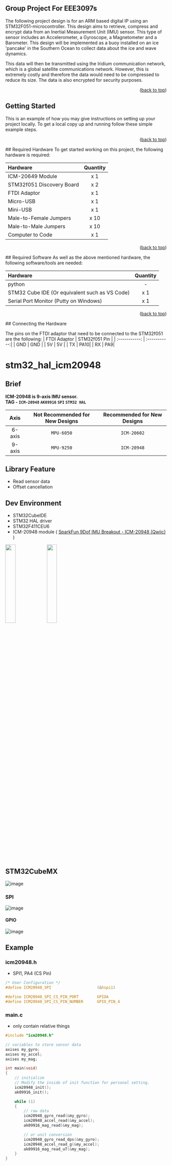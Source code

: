 
<!-- ABOUT THE PROJECT -->
## Group Project For EEE3097s 

The following project design is for an ARM based digital IP using an STM32F051-microcontroller. This design aims to retrieve, compress and encrypt data from an Inertial Measurement Unit (IMU) sensor. This type of sensor includes an Accelerometer, a Gyroscope, a Magnetometer and a Barometer. This design will be implemented as a buoy installed on an ice 'pancake' in the Southern Ocean to collect data about the ice and wave dynamics.

This data will then be transmitted using the Iridium communication network, which is a global satellite communications network. However, this is extremely costly and therefore the data would need to be compressed to reduce its size. The data is also encrypted for security purposes.

<p align="right">(<a href="#readme-top">back to top</a>)</p>




<!-- GETTING STARTED -->
## Getting Started

This is an example of how you may give instructions on setting up your project locally.
To get a local copy up and running follow these simple example steps.


<p align="right">(<a href="#readme-top">back to top</a>)</p>
## Required Hardware
To get started working on this project, the following hardware is required:

| Hardware     | Quantity |
| :----------- | :-----------:|
| ICM-20649 Module | x 1|
| STM32f051 Discovery Board   | x 2|
| FTDI Adaptor   | x 1    |
| Micro-USB   | x 1 |
| Mini-USB   | x 1  |
| Male-to-Female Jumpers   | x 10  |
| Male-to-Male Jumpers   | x 10    |
| Computer to Code   | x 1    |




<p align="right">(<a href="#readme-top">back to top</a>)</p>
## Required Software
As well as the above mentioned hardware, the following software/tools are needed:

| Hardware     | Quantity |
| :----------- | :-----------:|
|python|-|
| STM32 Cube IDE (Or equivalent such as VS Code) | x 1|
| Serial Port Monitor (Putty on Windows) | x 1|




<p align="right">(<a href="#readme-top">back to top</a>)</p>
## Connecting the Hardware


The pins on the FTDI adaptor that need to be connected to the STM32f051 are the following:
| FTDI Adaptor    | STM32f051 Pin |
| :-----------: | :-----------:|
| GND | GND |
| 5V | 5V |
| TX | PA10|
| RX | PA9|

# stm32_hal_icm20948

## Brief

__ICM-20948 is 9-axis IMU sensor.__  
__TAG - `ICM-20948` `AK09916` `SPI` `STM32 HAL`__

|Axis|Not Recommended for New Designs|Recommended for New Designs|
|:---:|:---:|:---:|
|6-axis|`MPU-6050`|`ICM-20602`|
|9-axis|`MPU-9250`|`ICM-20948`| 

## Library Feature
* Read sensor data
* Offset cancellation

## Dev Environment  
- STM32CubeIDE
- STM32 HAL driver
- STM32F411CEU6
- ICM-20948 module ( [SparkFun 9Dof IMU Breakout - ICM-20948 (Qwiic)](https://www.sparkfun.com/products/15335) )

<img src = "https://user-images.githubusercontent.com/48342925/125441402-2af7d878-53d7-4d2f-83df-f304df4c330c.png" width = "25%">
<img src = "https://user-images.githubusercontent.com/48342925/125441479-3370f3fb-8485-4d11-ad3e-1eb6e697f8e0.png" width = "25%">

## STM32CubeMX

![image](https://user-images.githubusercontent.com/48342925/130714344-753f1b21-abe7-412c-b723-0826e43b9203.png)


### SPI
![image](https://user-images.githubusercontent.com/48342925/129033034-ef4d8818-7338-4d90-bcd9-9d66491074bd.png)

#### GPIO
![image](https://user-images.githubusercontent.com/48342925/129033151-7cf98ef2-22e9-44ef-8ddd-77b6ea9abf0b.png)


## Example

### icm20948.h
- SPI1, PA4 (CS Pin)

```c
/* User Configuration */
#define ICM20948_SPI					(&hspi1)

#define ICM20948_SPI_CS_PIN_PORT		GPIOA
#define ICM20948_SPI_CS_PIN_NUMBER		GPIO_PIN_4
```

### main.c
- only contain relative things

```c
#include "icm20948.h"

// variables to store sensor data
axises my_gyro;
axises my_accel;
axises my_mag;

int main(void)
{
    // initialize
    // Modify the inside of init function for personal setting.
    icm20948_init();
    ak09916_init();

    while (1)
    {
        // raw data
        icm20948_gyro_read(&my_gyro);
        icm20948_accel_read(&my_accel);
        ak09916_mag_read(&my_mag);

        // or unit conversion
        icm20948_gyro_read_dps(&my_gyro);
        icm20948_accel_read_g(&my_accel);
        ak09916_mag_read_uT(&my_mag);
    }
}
```
